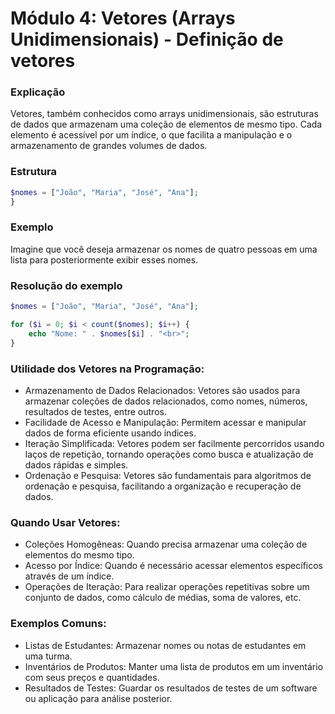 # Módulo 4: Vetores (Arrays Unidimensionais) - Definição de vetores

### Explicação

Vetores, também conhecidos como arrays unidimensionais, são estruturas de dados que armazenam uma coleção de elementos de mesmo tipo. Cada elemento é acessível por um índice, o que facilita a manipulação e o armazenamento de grandes volumes de dados.

### Estrutura
```php
$nomes = ["João", "Maria", "José", "Ana"];
}
```

### Exemplo
Imagine que você deseja armazenar os nomes de quatro pessoas em uma lista para posteriormente exibir esses nomes.

### Resolução do exemplo
```php
$nomes = ["João", "Maria", "José", "Ana"];

for ($i = 0; $i < count($nomes); $i++) {
    echo "Nome: " . $nomes[$i] . "<br>";
}
```

### Utilidade dos Vetores na Programação:

- Armazenamento de Dados Relacionados: Vetores são usados para armazenar coleções de dados relacionados, como nomes, números, resultados de testes, entre outros.
- Facilidade de Acesso e Manipulação: Permitem acessar e manipular dados de forma eficiente usando índices.
- Iteração Simplificada: Vetores podem ser facilmente percorridos usando laços de repetição, tornando operações como busca e atualização de dados rápidas e simples.
- Ordenação e Pesquisa: Vetores são fundamentais para algoritmos de ordenação e pesquisa, facilitando a organização e recuperação de dados.

### Quando Usar Vetores:

- Coleções Homogêneas: Quando precisa armazenar uma coleção de elementos do mesmo tipo.
- Acesso por Índice: Quando é necessário acessar elementos específicos através de um índice.
- Operações de Iteração: Para realizar operações repetitivas sobre um conjunto de dados, como cálculo de médias, soma de valores, etc.

### Exemplos Comuns:

- Listas de Estudantes: Armazenar nomes ou notas de estudantes em uma turma.
- Inventários de Produtos: Manter uma lista de produtos em um inventário com seus preços e quantidades.
- Resultados de Testes: Guardar os resultados de testes de um software ou aplicação para análise posterior.
